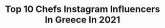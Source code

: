 ---
title: Top 10 Chefs Instagram Influencers In Greece In 2021
description: >-
  Find top chefs Instagram influencers in Greece in 2021. Most popular hashtags: #cooking #foodporn #cheflife #food.
platform: Instagram
hits: 41
text_top: Identify the best Instagram influencers on inBeat.
text_bottom: inBeat holds 41 Instagram influencers like this in Greece for you to connect with.
profiles:
  - username: "georgepapakostas"
    fullname: >-
      George Papakostas
    bio: >-
      Chef | Restaurateur | Consultant | Traveller @theburgerjoint @vittoriagati
    location: "Greece"
    followers: 32710
    engagement: 721
    commentsToLikes: 0.007933
    id: ck5zkf7thjdgm0i14esrcsglx
    verified: false
    hashtags: "#apolafsteypefthina, #travellife, #cheersforthecause, #visitgreece"
  - username: "christosglossidis"
    fullname: >-
      Χρηστος Γλωσσιδης
    bio: >-
      Head chef at @laresidencemykonos 🔪🥢 Private chef at @starchanneltv Born and raised in Athens 🏢 Waiting for the unexpected 👹 Until Entropy win.
    location: "Greece"
    followers: 28883
    engagement: 696
    commentsToLikes: 0.006247
    id: ck13cg2lp05wk0i19xnqb7vaq
    verified: false
    hashtags: "#chefslife, #sundaymood, #pasta, #neasmirni"
  - username: "alsisinanaj"
    fullname: >-
      Alsi Sinanaj
    bio: >-
      • Enthusiast • Easy & Delicious Meals for Everyone • TV Chef / Alsi’s Celebrity Cooking #alsisinanajfood • I'm getting back to my old roots. ⤵️
    location: "Greece"
    followers: 25721
    engagement: 317
    commentsToLikes: 0.022011
    id: ck6uelf2armi10j715roaoxrm
    verified: false
    hashtags: "#restaurant, #island, #foodporn, #alsisinanajfood"
  - username: "panostogias"
    fullname: >-
      Panos Togias
    bio: >-
      Executive Chef 📌Facebook 〰Panos Togias 🍎Official Page Facebook 〰Πάνος Τόγιας 📩Email ➖ panosstogias58@gmail.com 🤝Dm for collab
    location: "Greece"
    followers: 31046
    engagement: 983
    commentsToLikes: 0.008813
    id: ck6txhnxjxw5f0j71clm9lohv
    verified: false
    hashtags: "#black, #cheflife, #finedinning, #white"
  - username: "marinou_nicol"
    fullname: >-
      Νικόλ Μαρίνου
    bio: >-
      Τεχνικός μαγειρικής τέχνης 👩‍🍳 Private Chef 🔪 Recipes 🌮🍲 Food photography 🥗📸 @kokkinosprotathlitis @mamasou.gr
    location: "Greece"
    followers: 3610
    engagement: 1379
    commentsToLikes: 0.180360
    id: ckf5rlqzyd4k10j23ceeobut1
    verified: false
    hashtags: "#comfortfood, #instafood, #foodforfuel, #huffposttaste"
  - username: "spiridoula_karampoutaki"
    fullname: >-
      spiridoyla~karampoutaki
    bio: >-
      💪WOMAN CHEF💪 👩‍🍳@masterchefgr Greece🥈Final 2 🎉 📩Email: spiridoulakarampoutaki@gmail.com 📁FB:spiridoyla karampoytaki 🤝DM for collaboration
    location: "Greece"
    followers: 26634
    engagement: 705
    commentsToLikes: 0.221651
    id: ck6txhn7yxw2q0j71z9hzm9rm
    verified: false
    hashtags: "#instagram, #girl, #restaurant, #girlpower"
  - username: "iamvakiaros"
    fullname: >-
      Lambros Vakiaros
    bio: >-
      Passionate Chef 🎯💯. Founder of @flavoritsofficial #MindBlowing 🤯 Seasoning Blends. Currently Sharing Recipes on TV 🎥 @starkoukou. MasterChef 🏆 Winner.
    location: "Greece"
    followers: 68730
    engagement: 479
    commentsToLikes: 0.051064
    id: ck15qsfcc4esd0i190l4qabct
    verified: true
    hashtags: "#amfilohiasgi, #mitikas, #whyistayhungry, #hiking"
  - username: "savvas__lichanidis"
    fullname: >-
      Savvas Lixanidis
    bio: >-
      Chef 🔪 - see you all juju bar restaurant @jujubarrestaurant
    location: "Greece"
    followers: 42225
    engagement: 472
    commentsToLikes: 0.014094
    id: ck5q4upylqbml0i11anrn069q
    verified: false
    hashtags: "#cooking, #lovecooking, #cheflife, #comingsoon"
  - username: "argirobarbarigou"
    fullname: >-
      Argiro Barbarigou
    bio: >-
      🔪 Greek Chef • TV Host • Cookbook Author 🍳argiro.gr 🍽 @PapadakisRestaurant 🧿Δες περισσότερα εδώ 👇
    location: "Greece"
    followers: 500381
    engagement: 159
    commentsToLikes: 0.066671
    id: ck5pvfdqahm110i11229pair7
    verified: true
    hashtags: "#food, #recipeoftheday, #breakfasttime, #argirobarbarigou"
  - username: "dimitris_konidaris"
    fullname: >-
      Dimitris konidaris
    bio: >-
      Head pastry Chef at @sovolosofficial Athens Greece🇬🇷
    location: "Greece"
    followers: 32720
    engagement: 352
    commentsToLikes: 0.022366
    id: ck0w0bc9mdcb00i19yp40m6f4
    verified: false
    hashtags: "#pastrychef, #picoftheday, #chocolatelover, #amazing"
---